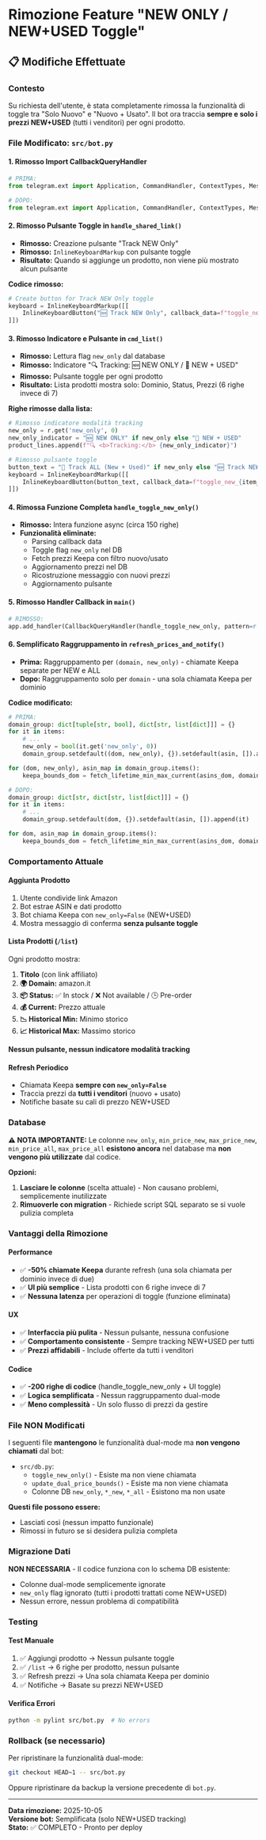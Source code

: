 # Rimozione Feature "NEW ONLY / NEW+USED Toggle"

## 📋 Modifiche Effettuate

### Contesto
Su richiesta dell'utente, è stata completamente rimossa la funzionalità di toggle tra "Solo Nuovo" e "Nuovo + Usato". Il bot ora traccia **sempre e solo i prezzi NEW+USED** (tutti i venditori) per ogni prodotto.

### File Modificato: `src/bot.py`

#### 1. **Rimosso Import CallbackQueryHandler**
```python
# PRIMA:
from telegram.ext import Application, CommandHandler, ContextTypes, MessageHandler, filters, CallbackQueryHandler

# DOPO:
from telegram.ext import Application, CommandHandler, ContextTypes, MessageHandler, filters
```

#### 2. **Rimosso Pulsante Toggle in `handle_shared_link()`**
- **Rimosso:** Creazione pulsante "Track NEW Only"
- **Rimosso:** `InlineKeyboardMarkup` con pulsante toggle
- **Risultato:** Quando si aggiunge un prodotto, non viene più mostrato alcun pulsante

**Codice rimosso:**
```python
# Create button for Track NEW Only toggle
keyboard = InlineKeyboardMarkup([[
    InlineKeyboardButton("🆕 Track NEW Only", callback_data=f"toggle_new_{item_id}")
]])
```

#### 3. **Rimosso Indicatore e Pulsante in `cmd_list()`**
- **Rimosso:** Lettura flag `new_only` dal database
- **Rimosso:** Indicatore "🔍 Tracking: 🆕 NEW ONLY / 🔄 NEW + USED"
- **Rimosso:** Pulsante toggle per ogni prodotto
- **Risultato:** Lista prodotti mostra solo: Dominio, Status, Prezzi (6 righe invece di 7)

**Righe rimosse dalla lista:**
```python
# Rimosso indicatore modalità tracking
new_only = r.get('new_only', 0)
new_only_indicator = "🆕 NEW ONLY" if new_only else "🔄 NEW + USED"
product_lines.append(f"🔍 <b>Tracking:</b> {new_only_indicator}")

# Rimosso pulsante toggle
button_text = "🔄 Track ALL (New + Used)" if new_only else "🆕 Track NEW Only"
keyboard = InlineKeyboardMarkup([[
    InlineKeyboardButton(button_text, callback_data=f"toggle_new_{item_id}")
]])
```

#### 4. **Rimossa Funzione Completa `handle_toggle_new_only()`**
- **Rimosso:** Intera funzione async (circa 150 righe)
- **Funzionalità eliminate:**
  - Parsing callback data
  - Toggle flag `new_only` nel DB
  - Fetch prezzi Keepa con filtro nuovo/usato
  - Aggiornamento prezzi nel DB
  - Ricostruzione messaggio con nuovi prezzi
  - Aggiornamento pulsante

#### 5. **Rimosso Handler Callback in `main()`**
```python
# RIMOSSO:
app.add_handler(CallbackQueryHandler(handle_toggle_new_only, pattern=r'^toggle_new_\d+$'))
```

#### 6. **Semplificato Raggruppamento in `refresh_prices_and_notify()`**
- **Prima:** Raggruppamento per `(domain, new_only)` - chiamate Keepa separate per NEW e ALL
- **Dopo:** Raggruppamento solo per `domain` - una sola chiamata Keepa per dominio

**Codice modificato:**
```python
# PRIMA:
domain_group: dict[tuple[str, bool], dict[str, list[dict]]] = {}
for it in items:
    # ...
    new_only = bool(it.get('new_only', 0))
    domain_group.setdefault((dom, new_only), {}).setdefault(asin, []).append(it)

for (dom, new_only), asin_map in domain_group.items():
    keepa_bounds_dom = fetch_lifetime_min_max_current(asins_dom, domain=dom, new_only=new_only)

# DOPO:
domain_group: dict[str, dict[str, list[dict]]] = {}
for it in items:
    # ...
    domain_group.setdefault(dom, {}).setdefault(asin, []).append(it)

for dom, asin_map in domain_group.items():
    keepa_bounds_dom = fetch_lifetime_min_max_current(asins_dom, domain=dom, new_only=False)
```

### Comportamento Attuale

#### Aggiunta Prodotto
1. Utente condivide link Amazon
2. Bot estrae ASIN e dati prodotto
3. Bot chiama Keepa con `new_only=False` (NEW+USED)
4. Mostra messaggio di conferma **senza pulsante toggle**

#### Lista Prodotti (`/list`)
Ogni prodotto mostra:
1. **Titolo** (con link affiliato)
2. **🌍 Domain:** amazon.it
3. **📦 Status:** ✅ In stock / ❌ Not available / 🕒 Pre-order
4. **💰 Current:** Prezzo attuale
5. **📉 Historical Min:** Minimo storico
6. **📈 Historical Max:** Massimo storico

**Nessun pulsante, nessun indicatore modalità tracking**

#### Refresh Periodico
- Chiamata Keepa **sempre con `new_only=False`**
- Traccia prezzi da **tutti i venditori** (nuovo + usato)
- Notifiche basate su cali di prezzo NEW+USED

### Database

**⚠️ NOTA IMPORTANTE:** 
Le colonne `new_only`, `min_price_new`, `max_price_new`, `min_price_all`, `max_price_all` **esistono ancora** nel database ma **non vengono più utilizzate** dal codice.

**Opzioni:**
1. **Lasciare le colonne** (scelta attuale) - Non causano problemi, semplicemente inutilizzate
2. **Rimuoverle con migration** - Richiede script SQL separato se si vuole pulizia completa

### Vantaggi della Rimozione

#### Performance
- ✅ **-50% chiamate Keepa** durante refresh (una sola chiamata per dominio invece di due)
- ✅ **UI più semplice** - Lista prodotti con 6 righe invece di 7
- ✅ **Nessuna latenza** per operazioni di toggle (funzione eliminata)

#### UX
- ✅ **Interfaccia più pulita** - Nessun pulsante, nessuna confusione
- ✅ **Comportamento consistente** - Sempre tracking NEW+USED per tutti
- ✅ **Prezzi affidabili** - Include offerte da tutti i venditori

#### Codice
- ✅ **-200 righe di codice** (handle_toggle_new_only + UI toggle)
- ✅ **Logica semplificata** - Nessun raggruppamento dual-mode
- ✅ **Meno complessità** - Un solo flusso di prezzi da gestire

### File NON Modificati

I seguenti file **mantengono** le funzionalità dual-mode ma **non vengono chiamati** dal bot:

- `src/db.py`:
  - `toggle_new_only()` - Esiste ma non viene chiamata
  - `update_dual_price_bounds()` - Esiste ma non viene chiamata
  - Colonne DB `new_only`, `*_new`, `*_all` - Esistono ma non usate

**Questi file possono essere:**
- Lasciati così (nessun impatto funzionale)
- Rimossi in futuro se si desidera pulizia completa

### Migrazione Dati

**NON NECESSARIA** - Il codice funziona con lo schema DB esistente:
- Colonne dual-mode semplicemente ignorate
- `new_only` flag ignorato (tutti i prodotti trattati come NEW+USED)
- Nessun errore, nessun problema di compatibilità

### Testing

#### Test Manuale
1. ✅ Aggiungi prodotto → Nessun pulsante toggle
2. ✅ `/list` → 6 righe per prodotto, nessun pulsante
3. ✅ Refresh prezzi → Una sola chiamata Keepa per dominio
4. ✅ Notifiche → Basate su prezzi NEW+USED

#### Verifica Errori
```bash
python -m pylint src/bot.py  # No errors
```

### Rollback (se necessario)

Per ripristinare la funzionalità dual-mode:
```bash
git checkout HEAD~1 -- src/bot.py
```

Oppure ripristinare da backup la versione precedente di `bot.py`.

---

**Data rimozione:** 2025-10-05  
**Versione bot:** Semplificata (solo NEW+USED tracking)  
**Stato:** ✅ COMPLETO - Pronto per deploy
